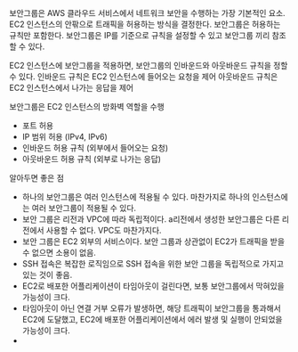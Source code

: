 보안그룹은 AWS 클라우드 서비스에서 네트워크 보안을 수행하는 가장 기본적인 요소.
EC2 인스턴스의 안팎으로 트래픽을 허용하는 방식을 결정한다.
보안그룹은 허용하는 규칙만 포함한다.
보안그룹은 IP를 기준으로 규칙을 설정할 수 있고 보안그룹 끼리 참조할 수 있다.

EC2 인스턴스에 보안그룹을 적용하면, 보안그룹의 인바운드와 아웃바운드 규칙을 정할 수 있다.
인바운드 규칙은 EC2 인스턴스에 들어오는 요청을 제어
아웃바운드 규칙은 EC2 인스턴스에서 나가는 응답을 제어

보안그룹은 EC2 인스턴스의 방화벽 역할을 수행

- 포트 허용
- IP 범위 허용 (IPv4, IPv6)
- 인바운드 허용 규칙 (외부에서 들어오는 요청)
- 아웃바운드 허용 규칙 (외부로 나가는 응답)

알아두면 좋은 점

- 하나의 보안그룹은 여러 인스턴스에 적용될 수 있다. 마찬가지로 하나의 인스턴스에는 여러 보안그룹이 적용될 수 있다.
- 보안 그룹은 리전과 VPC에 따라 독립적이다. a리전에서 생성한 보안그룹은 다른 리전에서 사용할 수 없다. VPC도 마찬가지다.
- 보안 그룹은 EC2 외부의 서비스이다. 보안 그룹과 상관없이 EC2가 트래픽을 받을 수 없으면 소용이 없음.
- SSH 접속은 복잡한 로직임으로 SSH 접속을 위한 보안 그룹을 독립적으로 가지고 있는 것이 좋음.
- EC2로 배포한 어플리케이션이 타임아웃이 걸린다면, 보통 보안그룹에서 막혀있을 가능성이 크다.
- 타임아웃이 아닌 연결 거부 오류가 발생하면, 해당 트래픽이 보안그룹을 통과해서 EC2에 도달했고, EC2에 배포한 어플리케이션에서 에러 발생 및 실행이 안되었을 가능성이 크다.
-
